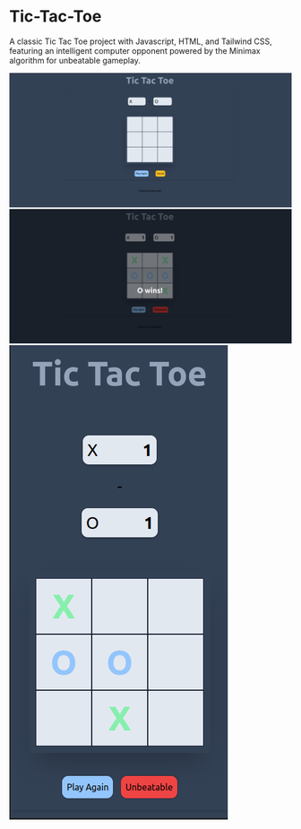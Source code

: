 # Tic-Tac-Toe

A classic Tic Tac Toe project with Javascript, HTML, and Tailwind CSS, featuring an intelligent computer opponent powered by the Minimax algorithm for unbeatable gameplay.

![Screenshot 1](screenshots/1.png)
![Screenshot 2](screenshots/2.png)
![Screenshot 3](screenshots/3.png)
